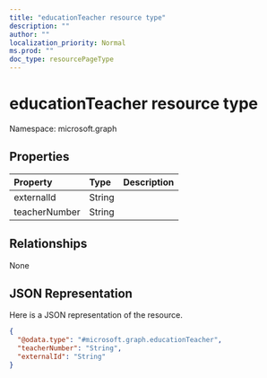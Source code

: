 ```yaml
---
title: "educationTeacher resource type"
description: ""
author: ""
localization_priority: Normal
ms.prod: ""
doc_type: resourcePageType
---
```


# educationTeacher resource type


Namespace: microsoft.graph



## Properties
|Property|Type|Description|
|:---|:---|:---|
|externalId|String||
|teacherNumber|String||

## Relationships
None

## JSON Representation
Here is a JSON representation of the resource.
<!-- {
  "blockType": "resource",
  "@odata.type": "microsoft.graph.educationTeacher"
}
-->
``` json
{
  "@odata.type": "#microsoft.graph.educationTeacher",
  "teacherNumber": "String",
  "externalId": "String"
}
```

